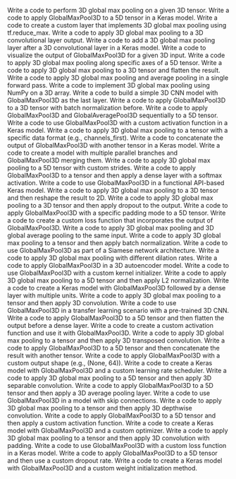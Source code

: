 Write a code to perform 3D global max pooling on a given 3D tensor.
Write a code to apply GlobalMaxPool3D to a 5D tensor in a Keras model.
Write a code to create a custom layer that implements 3D global max pooling using tf.reduce_max.
Write a code to apply 3D global max pooling to a 3D convolutional layer output.
Write a code to add a 3D global max pooling layer after a 3D convolutional layer in a Keras model.
Write a code to visualize the output of GlobalMaxPool3D for a given 3D input.
Write a code to apply 3D global max pooling along specific axes of a 5D tensor.
Write a code to apply 3D global max pooling to a 3D tensor and flatten the result.
Write a code to apply 3D global max pooling and average pooling in a single forward pass.
Write a code to implement 3D global max pooling using NumPy on a 3D array.
Write a code to build a simple 3D CNN model with GlobalMaxPool3D as the last layer.
Write a code to apply GlobalMaxPool3D to a 3D tensor with batch normalization before.
Write a code to apply GlobalMaxPool3D and GlobalAveragePool3D sequentially to a 5D tensor.
Write a code to use GlobalMaxPool3D with a custom activation function in a Keras model.
Write a code to apply 3D global max pooling to a tensor with a specific data format (e.g., channels_first).
Write a code to concatenate the output of GlobalMaxPool3D with another tensor in a Keras model.
Write a code to create a model with multiple parallel branches and GlobalMaxPool3D merging them.
Write a code to apply 3D global max pooling to a 5D tensor with custom strides.
Write a code to apply GlobalMaxPool3D to a tensor and then apply a dense layer with a softmax activation.
Write a code to use GlobalMaxPool3D in a functional API-based Keras model.
Write a code to apply 3D global max pooling to a 3D tensor and then reshape the result to 2D.
Write a code to apply 3D global max pooling to a 3D tensor and then apply dropout to the output.
Write a code to apply GlobalMaxPool3D with a specific padding mode to a 5D tensor.
Write a code to create a custom loss function that incorporates the output of GlobalMaxPool3D.
Write a code to apply 3D global max pooling and 3D global average pooling to the same input.
Write a code to apply 3D global max pooling to a tensor and then apply batch normalization.
Write a code to use GlobalMaxPool3D as part of a Siamese network architecture.
Write a code to apply 3D global max pooling with different dilation rates.
Write a code to apply GlobalMaxPool3D in a 3D autoencoder model.
Write a code to use GlobalMaxPool3D with a custom kernel initializer.
Write a code to apply 3D global max pooling to a 5D tensor and then apply L2 normalization.
Write a code to create a Keras model with GlobalMaxPool3D followed by a dense layer with multiple units.
Write a code to apply 3D global max pooling to a tensor and then apply 3D convolution.
Write a code to use GlobalMaxPool3D in a transfer learning scenario with a pre-trained 3D CNN.
Write a code to apply GlobalMaxPool3D to a 5D tensor and then flatten the output before a dense layer.
Write a code to create a custom activation function and use it with GlobalMaxPool3D.
Write a code to apply 3D global max pooling to a tensor and then apply 3D transposed convolution.
Write a code to apply GlobalMaxPool3D to a 5D tensor and then concatenate the result with another tensor.
Write a code to apply GlobalMaxPool3D with a custom output shape (e.g., (None, 64)).
Write a code to create a Keras model with GlobalMaxPool3D and a custom learning rate scheduler.
Write a code to apply 3D global max pooling to a 5D tensor and then apply 3D separable convolution.
Write a code to apply GlobalMaxPool3D to a 5D tensor and then apply a 3D average pooling layer.
Write a code to use GlobalMaxPool3D in a model with skip connections.
Write a code to apply 3D global max pooling to a tensor and then apply 3D depthwise convolution.
Write a code to apply GlobalMaxPool3D to a 5D tensor and then apply a custom activation function.
Write a code to create a Keras model with GlobalMaxPool3D and a custom optimizer.
Write a code to apply 3D global max pooling to a tensor and then apply 3D convolution with padding.
Write a code to use GlobalMaxPool3D with a custom loss function in a Keras model.
Write a code to apply GlobalMaxPool3D to a 5D tensor and then use a custom dropout rate.
Write a code to create a Keras model with GlobalMaxPool3D and a custom weight initialization method.
